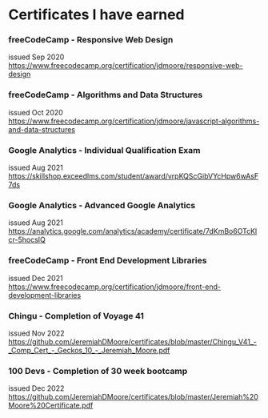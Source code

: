 # Certificates I have earned

### freeCodeCamp - Responsive Web Design
issued Sep 2020<br> 
https://www.freecodecamp.org/certification/jdmoore/responsive-web-design

### freeCodeCamp - Algorithms and Data Structures
issued Oct 2020<br>
https://www.freecodecamp.org/certification/jdmoore/javascript-algorithms-and-data-structures

### Google Analytics - Individual Qualification Exam
issued Aug 2021<br>
https://skillshop.exceedlms.com/student/award/vrpKQScGibVYcHpw6wAsF7ds

### Google Analytics - Advanced Google Analytics 
issued Aug 2021<br>
https://analytics.google.com/analytics/academy/certificate/7dKmBo6OTcKlcr-5hocsIQ

### freeCodeCamp - Front End Development Libraries
issued Dec 2021<br> 
https://www.freecodecamp.org/certification/jdmoore/front-end-development-libraries

### Chingu - Completion of Voyage 41 
issued Nov 2022<br> 
https://github.com/JeremiahDMoore/certificates/blob/master/Chingu_V41_-_Comp_Cert_-_Geckos_10_-_Jeremiah_Moore.pdf

### 100 Devs - Completion of 30 week bootcamp
issued Dec 2022<br>
https://github.com/JeremiahDMoore/certificates/blob/master/Jeremiah%20Moore%20Certificate.pdf
